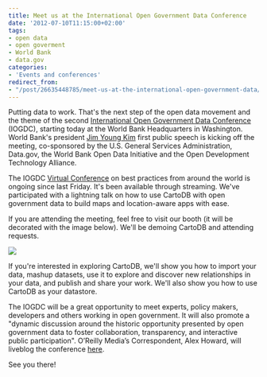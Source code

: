 ```yaml
---
title: Meet us at the International Open Government Data Conference
date: '2012-07-10T11:15:00+02:00'
tags:
- open data
- open goverment
- World Bank
- data.gov
categories:
- 'Events and conferences'
redirect_from:
- "/post/26635448785/meet-us-at-the-international-open-government-data/"
---
```


Putting data to work. That's the next step of the open data movement and the theme of the second <a href="http://www.data.gov/communities/conference">International Open Government Data Conference</a> (IOGDC), starting today at the World Bank Headquarters in Washington. World Bank's president <a href="http://en.wikipedia.org/wiki/Jim_Yong_Kim">Jim Young Kim</a> first public speech is kicking off the meeting, co-sponsored by the U.S. General Services Administration, Data.gov, the World Bank Open Data Initiative and the Open Development Technology Alliance.

The IOGDC <a href="http://www.data.gov/communities/conference/virtual-conference">Virtual Conference</a> on best practices from around the world is ongoing since last Friday. It's been available through streaming. We've participated with a lightning talk on how to use CartoDB with open government data to build maps and location-aware apps with ease.

If you are attending the meeting, feel free to visit our booth (it will be decorated with the image below). We'll be demoing CartoDB and attending requests.

<img src="http://cartodb.s3.amazonaws.com/tumblr/posts/cartodb_opensource.png"/>

If you're interested in exploring CartoDB, we'll show you how to import your data, mashup datasets, use it to explore and discover new relationships in your data, and publish and share your work. We'll also show you how to use CartoDB as your datastore.

The IOGDC will be a great opportunity to meet experts, policy makers, developers and others working in open government. It will also promote a "dynamic discussion around the historic opportunity presented by open government data to foster collaboration, transparency, and interactive public participation". O’Reilly Media’s Correspondent, Alex Howard, will liveblog the conference <a href="http://gov20.govfresh.com/iogdc/">here</a>. 

See you there!
